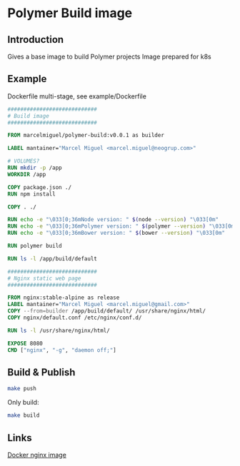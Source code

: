 # Polymer Build image

## Introduction

Gives a base image to build Polymer projects
Image prepared for k8s

## Example

Dockerfile multi-stage, see example/Dockerfile

```dockerfile
############################
# Build image
############################

FROM marcelmiguel/polymer-build:v0.0.1 as builder

LABEL mantainer="Marcel Miguel <marcel.miguel@neogrup.com>"

# VOLUMES?
RUN mkdir -p /app
WORKDIR /app 

COPY package.json ./
RUN npm install

COPY . ./

RUN echo -e "\033[0;36mNode version: " $(node --version) "\033[0m"
RUN echo -e "\033[0;36mPolymer version: " $(polymer --version) "\033[0m"
RUN echo -e "\033[0;36mBower version: " $(bower --version) "\033[0m"

RUN polymer build

RUN ls -l /app/build/default

############################
# Nginx static web page
############################

FROM nginx:stable-alpine as release
LABEL mantainer="Marcel Miguel <marcel.miguel@gmail.com>"
COPY --from=builder /app/build/default/ /usr/share/nginx/html/
COPY nginx/default.conf /etc/nginx/conf.d/

RUN ls -l /usr/share/nginx/html/

EXPOSE 8080
CMD ["nginx", "-g", "daemon off;"]
```

## Build & Publish

```sh
make push
```

Only build:

```bash
make build
```

## Links

[Docker nginx image](https://stackoverflow.com/questions/55270099/how-do-i-build-a-custom-nginxalpine-based-container-listening-on-port-other-tha)
